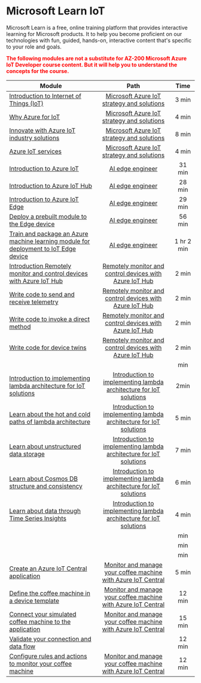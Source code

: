 # Microsoft Learn IoT

Microsoft Learn is a free, online training platform that provides interactive learning for Microsoft products. 
It to help you become proficient on our technologies with fun, guided, hands-on, interactive content that's specific to your role and goals.

<span style="color: red;">**The following modules are not a substitute for AZ-200 Microsoft Azure IoT Developer course content. But it will help you to understand the concepts for the course.**<span>

| Module | Path | Time | 
|---|:---:|:---:|
| [Introduction to Internet of Things (IoT)](https://docs.microsoft.com/en-us/learn/modules/azure-iot-strategy-and-solutions/1-introduction-to-iot) | [Microsoft Azure IoT strategy and solutions](https://docs.microsoft.com/en-us/learn/modules/azure-iot-strategy-and-solutions/)  | 3 min |
| [Why Azure for IoT](https://docs.microsoft.com/en-us/learn/modules/azure-iot-strategy-and-solutions/2-why-azure-for-iot) | [Microsoft Azure IoT strategy and solutions](https://docs.microsoft.com/en-us/learn/modules/azure-iot-strategy-and-solutions/) | 4 min |
| [Innovate with Azure IoT industry solutions](https://docs.microsoft.com/en-us/learn/modules/azure-iot-strategy-and-solutions/3-innovate-with-azure-iot-industry-solutions) | [Microsoft Azure IoT strategy and solutions](https://docs.microsoft.com/en-us/learn/modules/azure-iot-strategy-and-solutions/) | 8 min |
| [Azure IoT services](https://docs.microsoft.com/en-us/learn/modules/azure-iot-strategy-and-solutions/4-azure-iot-services) | [Microsoft Azure IoT strategy and solutions](https://docs.microsoft.com/en-us/learn/modules/azure-iot-strategy-and-solutions/) | 4 min |
| [Introduction to Azure IoT](https://docs.microsoft.com/en-us/learn/modules/introduction-iot/index) | [AI edge engineer](https://docs.microsoft.com/en-us/learn/paths/ai-edge-engineer/) | 31 min |
| [Introduction to Azure IoT Hub](https://docs.microsoft.com/en-us/learn/modules/introduction-to-iot-hub/index) | [AI edge engineer](https://docs.microsoft.com/en-us/learn/paths/ai-edge-engineer/) | 28 min |
| [Introduction to Azure IoT Edge](https://docs.microsoft.com/en-us/learn/modules/introduction-iot-edge/index) | [AI edge engineer](https://docs.microsoft.com/en-us/learn/paths/ai-edge-engineer/) | 29 min |
| [Deploy a prebuilt module to the Edge device](https://docs.microsoft.com/en-us/learn/modules/deploy-prebuilt-module-edge-device/index) | [AI edge engineer](https://docs.microsoft.com/en-us/learn/paths/ai-edge-engineer/) | 56 min |
| [Train and package an Azure machine learning module for deployment to IoT Edge device](https://docs.microsoft.com/en-us/learn/modules/train-package-module-iot-edge/index) | [AI edge engineer](https://docs.microsoft.com/en-us/learn/paths/ai-edge-engineer/) | 1 hr 2 min |
| [Introduction Remotely monitor and control devices with Azure IoT Hub](https://docs.microsoft.com/en-us/learn/modules/remotely-monitor-devices-with-azure-iot-hub/1-introduction) | [Remotely monitor and control devices with Azure IoT Hub](https://docs.microsoft.com/en-us/learn/modules/remotely-monitor-devices-with-azure-iot-hub/) | 2 min |
| [Write code to send and receive telemetry](https://docs.microsoft.com/en-us/learn/modules/remotely-monitor-devices-with-azure-iot-hub/3-write-code-device-telemetry) | [Remotely monitor and control devices with Azure IoT Hub](https://docs.microsoft.com/en-us/learn/modules/remotely-monitor-devices-with-azure-iot-hub/) | 2 min |
| [Write code to invoke a direct method](https://docs.microsoft.com/en-us/learn/modules/remotely-monitor-devices-with-azure-iot-hub/5-write-code-direct-methods) | [Remotely monitor and control devices with Azure IoT Hub](https://docs.microsoft.com/en-us/learn/modules/remotely-monitor-devices-with-azure-iot-hub/) | 2 min |
| [Write code for device twins](https://docs.microsoft.com/en-us/learn/modules/remotely-monitor-devices-with-azure-iot-hub/7-write-code-device-twins) | [Remotely monitor and control devices with Azure IoT Hub](https://docs.microsoft.com/en-us/learn/modules/remotely-monitor-devices-with-azure-iot-hub/) | 2 min |
| []() | | min |
| [Introduction to implementing lambda architecture for IoT solutions](https://docs.microsoft.com/en-us/learn/modules/introduction-lambda-architecture-iot-solutions/1-introduction) | [Introduction to implementing lambda architecture for IoT solutions](https://docs.microsoft.com/en-us/learn/modules/introduction-lambda-architecture-iot-solutions/) | 2min |
| [Learn about the hot and cold paths of lambda architecture](https://docs.microsoft.com/en-us/learn/modules/introduction-lambda-architecture-iot-solutions/2-learn-about-hot-cold-paths-lambda-architecture) | [Introduction to implementing lambda architecture for IoT solutions](https://docs.microsoft.com/en-us/learn/modules/introduction-lambda-architecture-iot-solutions/) | 5 min |
| [Learn about unstructured data storage](https://docs.microsoft.com/en-us/learn/modules/introduction-lambda-architecture-iot-solutions/3-learn-about-blob-storage) | [Introduction to implementing lambda architecture for IoT solutions](https://docs.microsoft.com/en-us/learn/modules/introduction-lambda-architecture-iot-solutions/) | 7 min |
| [Learn about Cosmos DB structure and consistency](https://docs.microsoft.com/en-us/learn/modules/introduction-lambda-architecture-iot-solutions/4-learn-about-cosmos-db-structure-consistency) | [Introduction to implementing lambda architecture for IoT solutions](https://docs.microsoft.com/en-us/learn/modules/introduction-lambda-architecture-iot-solutions/) | 6 min |
| [Learn about data through Time Series Insights](https://docs.microsoft.com/en-us/learn/modules/introduction-lambda-architecture-iot-solutions/5-learn-about-data-through-time-series-insights) | [Introduction to implementing lambda architecture for IoT solutions](https://docs.microsoft.com/en-us/learn/modules/introduction-lambda-architecture-iot-solutions/) | 4 min |
| []() | | min |
| []() | | min |
| []() | | min |
| [Create an Azure IoT Central application](https://docs.microsoft.com/en-us/learn/modules/monitor-and-manage-device-with-iot-central/1-create-azure-iot-central-application) | [Monitor and manage your coffee machine with Azure IoT Central](https://docs.microsoft.com/en-us/learn/modules/monitor-and-manage-device-with-iot-central/) | 5 min |
| [Define the coffee machine in a device template](https://docs.microsoft.com/en-us/learn/modules/monitor-and-manage-device-with-iot-central/2-define-coffee-machine-with-device-template) | [Monitor and manage your coffee machine with Azure IoT Central](https://docs.microsoft.com/en-us/learn/modules/monitor-and-manage-device-with-iot-central/) | 12 min |
| [Connect your simulated coffee machine to the application](https://docs.microsoft.com/en-us/learn/modules/monitor-and-manage-device-with-iot-central/3-connect-your-application-to-simulator) | [Monitor and manage your coffee machine with Azure IoT Central](https://docs.microsoft.com/en-us/learn/modules/monitor-and-manage-device-with-iot-central/) | 15 min |
| [Validate your connection and data flow](https://docs.microsoft.com/en-us/learn/modules/monitor-and-manage-device-with-iot-central/4-validate-your-connection) | | 12 min |
| [Configure rules and actions to monitor your coffee machine](https://docs.microsoft.com/en-us/learn/modules/monitor-and-manage-device-with-iot-central/5-configure-rules-and-actions) | [Monitor and manage your coffee machine with Azure IoT Central](https://docs.microsoft.com/en-us/learn/modules/monitor-and-manage-device-with-iot-central/) | 12 min |



